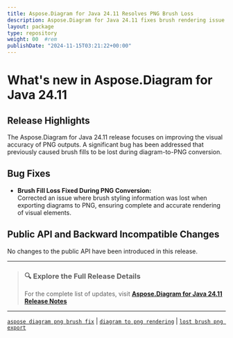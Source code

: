 ```yaml
---
title: Aspose.Diagram for Java 24.11 Resolves PNG Brush Loss
description: Aspose.Diagram for Java 24.11 fixes brush rendering issue in PNG exports, ensuring full visual fidelity for shapes and elements
layout: package
type: repository
weight: 00	#rem
publishDate: "2024-11-15T03:21:22+00:00"
---
```


# What's new in Aspose.Diagram for Java 24.11

## Release Highlights

The Aspose.Diagram for Java 24.11 release focuses on improving the visual accuracy of PNG outputs. A significant bug has been addressed that previously caused brush fills to be lost during diagram-to-PNG conversion.

## Bug Fixes

- **Brush Fill Loss Fixed During PNG Conversion:**  
  Corrected an issue where brush styling information was lost when exporting diagrams to PNG, ensuring complete and accurate rendering of visual elements.

## Public API and Backward Incompatible Changes

No changes to the public API have been introduced in this release.

---

> ### 🔍 Explore the Full Release Details  
>
> For the complete list of updates, visit **[Aspose.Diagram for Java 24.11 Release Notes](https://releases.aspose.com/diagram/java/release-notes/2024/aspose-diagram-for-java-24-11-release-notes/)**

---

[`aspose diagram png brush fix`](https://search.aspose.com/q/aspose-diagram-png-brush-fix.html) | [`diagram to png rendering`](https://search.aspose.com/q/diagram-to-png-rendering.html) | [`lost brush png export`](https://search.aspose.com/q/lost-brush-png-export.html)
